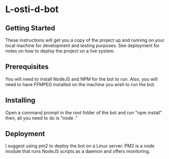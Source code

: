 # L-osti-d-bot

## Getting Started

These instructions will get you a copy of the project up and running on your local machine for development and testing purposes. See deployment for notes on how to deploy the project on a live system.

## Prerequisites

You will need to install NodeJS and NPM for the bot to run.
Also, you will need to have FFMPEG installed on the machine you wish to run the bot.

## Installing

Open a command prompt in the root folder of the bot and run "npm install"
then, all you need to do is "node ."

## Deployment

I suggest using pm2 to deploy the bot on a Linux server. 
PM2 is a node module that runs NodeJS scripts as a daemon and offers monitoring. 
